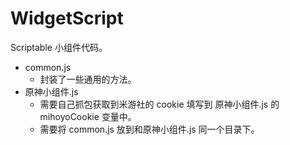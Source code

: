 # WidgetScript
Scriptable 小组件代码。

- common.js
  - 封装了一些通用的方法。
- 原神小组件.js
  - 需要自己抓包获取到米游社的 cookie 填写到 原神小组件.js 的 mihoyoCookie 变量中。
  - 需要将 common.js 放到和原神小组件.js 同一个目录下。

